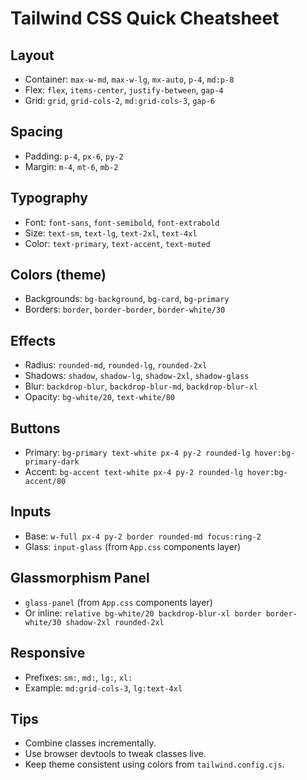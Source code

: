 # Tailwind CSS Quick Cheatsheet

## Layout

- Container: `max-w-md`, `max-w-lg`, `mx-auto`, `p-4`, `md:p-8`
- Flex: `flex`, `items-center`, `justify-between`, `gap-4`
- Grid: `grid`, `grid-cols-2`, `md:grid-cols-3`, `gap-6`

## Spacing

- Padding: `p-4`, `px-6`, `py-2`
- Margin: `m-4`, `mt-6`, `mb-2`

## Typography

- Font: `font-sans`, `font-semibold`, `font-extrabold`
- Size: `text-sm`, `text-lg`, `text-2xl`, `text-4xl`
- Color: `text-primary`, `text-accent`, `text-muted`

## Colors (theme)

- Backgrounds: `bg-background`, `bg-card`, `bg-primary`
- Borders: `border`, `border-border`, `border-white/30`

## Effects

- Radius: `rounded-md`, `rounded-lg`, `rounded-2xl`
- Shadows: `shadow`, `shadow-lg`, `shadow-2xl`, `shadow-glass`
- Blur: `backdrop-blur`, `backdrop-blur-md`, `backdrop-blur-xl`
- Opacity: `bg-white/20`, `text-white/80`

## Buttons

- Primary: `bg-primary text-white px-4 py-2 rounded-lg hover:bg-primary-dark`
- Accent: `bg-accent text-white px-4 py-2 rounded-lg hover:bg-accent/80`

## Inputs

- Base: `w-full px-4 py-2 border rounded-md focus:ring-2`
- Glass: `input-glass` (from `App.css` components layer)

## Glassmorphism Panel

- `glass-panel` (from `App.css` components layer)
- Or inline: `relative bg-white/20 backdrop-blur-xl border border-white/30 shadow-2xl rounded-2xl`

## Responsive

- Prefixes: `sm:`, `md:`, `lg:`, `xl:`
- Example: `md:grid-cols-3`, `lg:text-4xl`

## Tips

- Combine classes incrementally.
- Use browser devtools to tweak classes live.
- Keep theme consistent using colors from `tailwind.config.cjs`.
